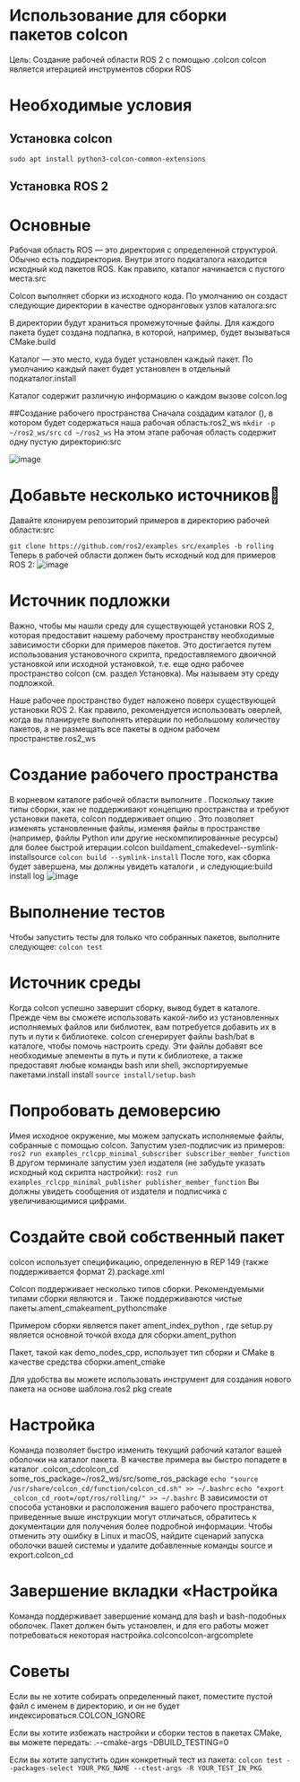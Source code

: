 # Использование для сборки пакетов colcon
Цель: Создание рабочей области ROS 2 с помощью .colcon
colcon является итерацией инструментов сборки ROS

# Необходимые условия
## Установка colcon
```sudo apt install python3-colcon-common-extensions```

## Установка ROS 2
# Основные
Рабочая область ROS — это директория с определенной структурой. Обычно есть поддиректория. Внутри этого подкаталога находится исходный код пакетов ROS. Как правило, каталог начинается с пустого места.src

Colcon выполняет сборки из исходного кода. По умолчанию он создаст следующие директории в качестве одноранговых узлов каталога:src

В директории будут храниться промежуточные файлы. Для каждого пакета будет создана подпапка, в которой, например, будет вызываться CMake.build

Каталог — это место, куда будет установлен каждый пакет. По умолчанию каждый пакет будет установлен в отдельный подкаталог.install

Каталог содержит различную информацию о каждом вызове colcon.log

##Создание рабочего пространства
Сначала создадим каталог (), в котором будет содержаться наша рабочая область:ros2_ws
```mkdir -p ~/ros2_ws/src```
```cd ~/ros2_ws```
На этом этапе рабочая область содержит одну пустую директорию:src


![image](https://i.postimg.cc/fyLTMRVH/2024-11-26-085504.png)


# Добавьте несколько источников
Давайте клонируем репозиторий примеров в директорию рабочей области:src

```git clone https://github.com/ros2/examples src/examples -b rolling```
Теперь в рабочей области должен быть исходный код для примеров ROS 2:
![image](https://i.postimg.cc/VNkYqNRz/2024-11-26-090708.png)
# Источник подложки
Важно, чтобы мы нашли среду для существующей установки ROS 2, которая предоставит нашему рабочему пространству необходимые зависимости сборки для примеров пакетов. Это достигается путем использования установочного скрипта, предоставляемого двоичной установкой или исходной установкой, т.е. еще одно рабочее пространство colcon (см. раздел Установка). Мы называем эту среду подложкой.

Наше рабочее пространство будет наложено поверх существующей установки ROS 2. Как правило, рекомендуется использовать оверлей, когда вы планируете выполнять итерации по небольшому количеству пакетов, а не размещать все пакеты в одном рабочем пространстве.ros2_ws
# Создание рабочего пространства
В корневом каталоге рабочей области выполните . Поскольку такие типы сборки, как не поддерживают концепцию пространства и требуют установки пакета, colcon поддерживает опцию . Это позволяет изменять установленные файлы, изменяя файлы в пространстве (например, файлы Python или другие нескомпилированные ресурсы) для более быстрой итерации.colcon buildament_cmakedevel--symlink-installsource
```colcon build --symlink-install```
После того, как сборка будет завершена, мы должны увидеть каталоги , и следующие:build install log
![image](https://github.com/I-ri-na/Using-to-build-packagescolcon/blob/main/image/%D0%A1%D0%BD%D0%B8%D0%BC%D0%BE%D0%BA%20%D1%8D%D0%BA%D1%80%D0%B0%D0%BD%D0%B0%202024-11-26%20092548.png)
# Выполнение тестов
Чтобы запустить тесты для только что собранных пакетов, выполните следующее:
```colcon test```
# Источник среды
Когда colcon успешно завершит сборку, вывод будет в каталоге. Прежде чем вы сможете использовать какой-либо из установленных исполняемых файлов или библиотек, вам потребуется добавить их в путь и пути к библиотеке. colcon сгенерирует файлы bash/bat в каталоге, чтобы помочь настроить среду. Эти файлы добавят все необходимые элементы в путь и пути к библиотеке, а также предоставят любые команды bash или shell, экспортируемые пакетами.install install
```source install/setup.bash```
# Попробовать демоверсию
Имея исходное окружение, мы можем запускать исполняемые файлы, собранные с помощью colcon. Запустим узел-подписчик из примеров:
```ros2 run examples_rclcpp_minimal_subscriber subscriber_member_function```
В другом терминале запустим узел издателя (не забудьте указать исходный код скрипта настройки):
```ros2 run examples_rclcpp_minimal_publisher publisher_member_function```
Вы должны увидеть сообщения от издателя и подписчика с увеличивающимися цифрами.
# Создайте свой собственный пакет
colcon использует спецификацию, определенную в REP 149 (также поддерживается формат 2).package.xml

Colcon поддерживает несколько типов сборки. Рекомендуемыми типами сборки являются и . Также поддерживаются чистые пакеты.ament_cmakeament_pythoncmake

Примером сборки является пакет ament_index_python , где setup.py является основной точкой входа для сборки.ament_python

Пакет, такой как demo_nodes_cpp, использует тип сборки и CMake в качестве средства сборки.ament_cmake

Для удобства вы можете использовать инструмент для создания нового пакета на основе шаблона.ros2 pkg create

# Настройка
Команда позволяет быстро изменить текущий рабочий каталог вашей оболочки на каталог пакета. В качестве примера вы быстро попадете в каталог .colcon_cdcolcon_cd some_ros_package~/ros2_ws/src/some_ros_package
```echo "source /usr/share/colcon_cd/function/colcon_cd.sh" >> ~/.bashrc```
```echo "export _colcon_cd_root=/opt/ros/rolling/" >> ~/.bashrc```
В зависимости от способа установки и расположения вашего рабочего пространства, приведенные выше инструкции могут отличаться, обратитесь к документации для получения более подробной информации. Чтобы отменить эту ошибку в Linux и macOS, найдите сценарий запуска оболочки вашей системы и удалите добавленные команды source и export.colcon_cd

# Завершение вкладки «Настройка
Команда поддерживает завершение команд для bash и bash-подобных оболочек. Пакет должен быть установлен, и для его работы может потребоваться некоторая настройка.colconcolcon-argcomplete

# Советы
Если вы не хотите собирать определенный пакет, поместите пустой файл с именем в директорию, и он не будет индексироваться.COLCON_IGNORE

Если вы хотите избежать настройки и сборки тестов в пакетах CMake, вы можете передать: .--cmake-args -DBUILD_TESTING=0

Если вы хотите запустить один конкретный тест из пакета:
```colcon test --packages-select YOUR_PKG_NAME --ctest-args -R YOUR_TEST_IN_PKG```

